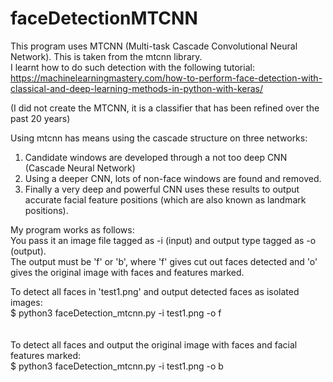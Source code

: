 # faceDetectionMTCNN

This program uses MTCNN (Multi-task Cascade Convolutional Neural Network). This is taken from the mtcnn library.\
I learnt how to do such detection with the following tutorial:\
https://machinelearningmastery.com/how-to-perform-face-detection-with-classical-and-deep-learning-methods-in-python-with-keras/

(I did not create the MTCNN, it is a classifier that has been refined over the past 20 years)

Using mtcnn has means using the cascade structure on three networks:
1. Candidate windows are developed through a not too deep CNN (Cascade Neural Network)
2. Using a deeper CNN, lots of non-face windows are found and removed.
3. Finally a very deep and powerful CNN uses these results to output accurate facial feature positions (which are also known
as landmark positions).

My program works as follows:\
You pass it an image file tagged as -i (input) and output type tagged as -o (output).\
The output must be 'f' or 'b', where 'f' gives cut out faces detected and 'o' gives the original image with faces and features marked.

To detect all faces in 'test1.png' and output detected faces as isolated images:\
$ python3 faceDetection_mtcnn.py -i test1.png -o f\
<br></br>
To detect all faces and output the original image with faces and facial features marked:\
$ python3 faceDetection_mtcnn.py -i test1.png -o b
